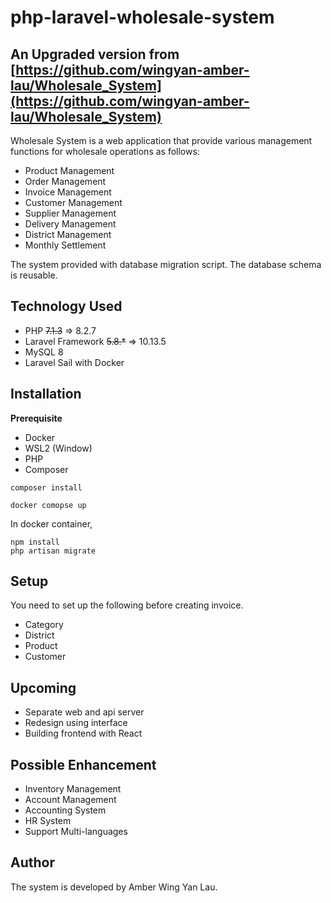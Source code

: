# php-laravel-wholesale-system
## An Upgraded version from [https://github.com/wingyan-amber-lau/Wholesale_System](https://github.com/wingyan-amber-lau/Wholesale_System)

Wholesale System is a web application that provide various management functions for wholesale operations as follows:  

- Product Management
- Order Management
- Invoice Management
- Customer Management
- Supplier Management
- Delivery Management
- District Management
- Monthly Settlement 

The system provided with database migration script. The database schema is reusable.

## Technology Used 

- PHP ~~7.1.3~~ =>  8.2.7
- Laravel Framework ~~5.8.*~~ =>  10.13.5
- MySQL 8
- Laravel Sail with Docker 

## Installation
**Prerequisite**
- Docker
- WSL2 (Window)
- PHP
- Composer

``` 
composer install
```

```
docker comopse up
```

In docker container,
```
npm install
php artisan migrate
```

## Setup
You need to set up the following before creating invoice.
- Category
- District
- Product
- Customer
## Upcoming

- Separate web and api server
- Redesign using interface
- Building frontend with React

## Possible Enhancement

- Inventory Management
- Account Management
- Accounting System
- HR System
- Support Multi-languages


## Author

The system is developed by Amber Wing Yan Lau.
